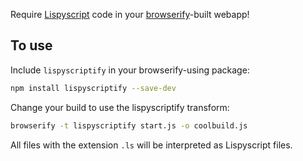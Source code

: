 Require [Lispyscript](http://lispyscript.com/) code in your [browserify](https://github.com/substack/node-browserify)-built webapp!

## To use

Include `lispyscriptify` in your browserify-using package:

```sh
npm install lispyscriptify --save-dev
```

Change your build to use the lispyscriptify transform:

```sh
browserify -t lispyscriptify start.js -o coolbuild.js
```

All files with the extension `.ls` will be interpreted as Lispyscript files.
